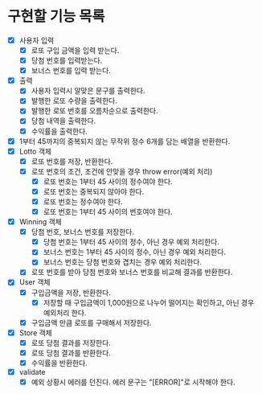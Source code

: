 # 구현할 기능 목록
- [x] 사용자 입력
    - [x] 로또 구입 금액을 입력 받는다. 
    - [x] 당첨 번호를 입력받는다.
    - [x] 보너스 번호를 입력 받는다.
- [x] 출력
    - [x] 사용자 입력시 알맞은 문구를 출력한다.   
    - [x] 발행한 로또 수량을 출력한다.
    - [x] 발행한 로또 번호를 오름차순으로 출력한다.
    - [x] 당첨 내역을 출력한다.
    - [x] 수익률을 출력한다.
- [x] 1부터 45까지의 중복되지 않는 무작위 정수 6개를 담는 배열을 반환한다.
- [x] Lotto 객체
    - [x] 로또 번호를 저장, 반환한다.
    - [x] 로또 번호의 조건, 조건에 안맞을 경우 throw error(예외 처리)
        - [x] 로또 번호는 1부터 45 사이의 정수여야 한다.
        - [x] 로또 번호는 중복되지 않아야 한다.
        - [x] 로또 번호는 정수여야 한다.
        - [x] 로또 번호는 1부터 45 사이의 번호여야 한다.
- [x] Winning 객체
    - [x] 당첨 번호, 보너스 번호를 저장한다.
        - [x] 당첨 번호는 1부터 45 사이의 정수, 아닌 경우 예외 처리한다.
        - [x] 보너스 번호는 1부터 45 사이의 정수, 아닌 경우 예외 처리한다.
        - [x] 보너스 번호는 당첨 번호와 겹치는 경우 예외 처리한다.
    - [x] 로또 번호를 받아 당첨 번호와 보너스 번호를 비교해 결과를 반환한다.
- [x] User 객체
    - [x] 구입금액을 저장, 반환한다.
        - [x] 저장할 때 구입금액이 1,000원으로 나누어 떨어지는 확인하고, 아닌 경우 예외처리 한다.
    - [x] 구입금액 만큼 로또를 구매해서 저장한다.
- [x] Store 객체
    - [x] 로또 당첨 결과를 저장한다.
    - [x] 로또 당첨 결과를 반환한다.
    - [x] 수익률을 반환한다.
- [x] validate
    - [x] 예외 상황시 에러를 던진다. 에러 문구는 "[ERROR]"로 시작해야 한다.